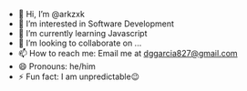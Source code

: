 - 👋 Hi, I’m @arkzxk
- 👀 I’m interested in Software Development
- 🌱 I’m currently learning Javascript
- 💞️ I’m looking to collaborate on ...
- 📫 How to reach me: Email me at dggarcia827@gmail.com
- 😄 Pronouns: he/him
- ⚡ Fun fact: I am unpredictable😉

<!---
arkzxk/arkzxk is a ✨ special ✨ repository because its `README.md` (this file) appears on your GitHub profile.
You can click the Preview link to take a look at your changes.
--->
